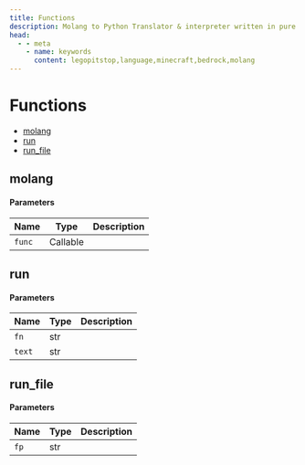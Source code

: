 ```yaml
---
title: Functions
description: Molang to Python Translator & interpreter written in pure Python.
head:
  - - meta
    - name: keywords
      content: legopitstop,language,minecraft,bedrock,molang
---
```


# Functions

- [molang](#molang)
- [run](#run)
- [run_file](#run-file)

## molang

#### Parameters

| Name   | Type     | Description |
| ------ | -------- | ----------- |
| `func` | Callable |             |

## run

#### Parameters

| Name   | Type | Description |
| ------ | ---- | ----------- |
| `fn`   | str  |             |
| `text` | str  |             |

## run_file

#### Parameters

| Name | Type | Description |
| ---- | ---- | ----------- |
| `fp` | str  |             |
